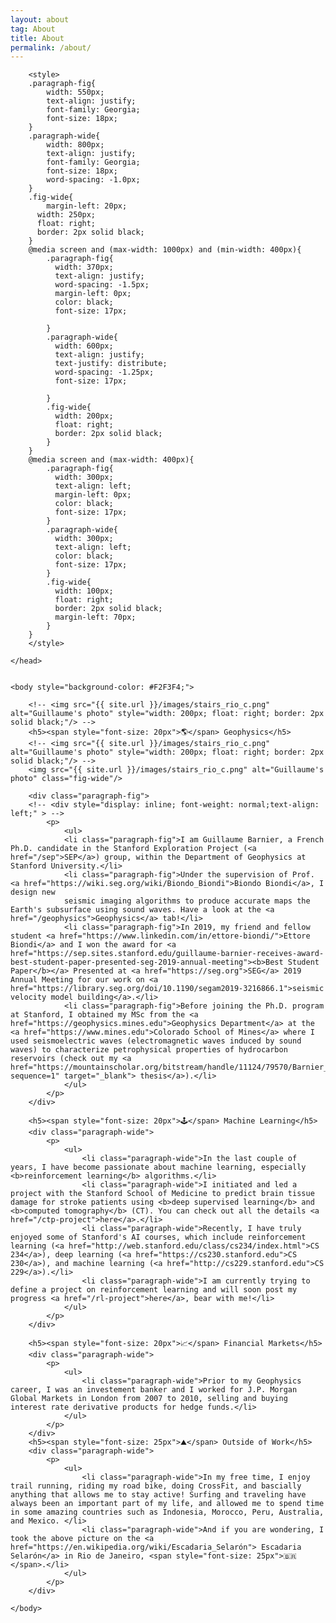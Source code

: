 ```yaml
---
layout: about
tag: About
title: About
permalink: /about/
---
```


<html>
    <head>
        <!-- <title>Guillaume</title> -->
        <!-- <link type="text/css" rel="stylesheet" href="/css/about_style.css"/> -->

        <style>
        .paragraph-fig{
            width: 550px;
            text-align: justify;
            font-family: Georgia;
            font-size: 18px;
        }
        .paragraph-wide{
            width: 800px;
            text-align: justify;
            font-family: Georgia;
            font-size: 18px;
            word-spacing: -1.0px;
        }        
        .fig-wide{
            margin-left: 20px;
          width: 250px;
          float: right;
          border: 2px solid black;
        }         
        @media screen and (max-width: 1000px) and (min-width: 400px){
            .paragraph-fig{
              width: 370px;
              text-align: justify;
              word-spacing: -1.5px;                            
              margin-left: 0px;
              color: black;
              font-size: 17px;

            }
            .paragraph-wide{
              width: 600px;
              text-align: justify;
              text-justify: distribute;
              word-spacing: -1.25px;
              font-size: 17px;

            }  
            .fig-wide{
              width: 200px;
              float: right;
              border: 2px solid black;
            }
        }    
        @media screen and (max-width: 400px){
            .paragraph-fig{
              width: 300px;
              text-align: left;
              margin-left: 0px;
              color: black;
              font-size: 17px;
            }
            .paragraph-wide{
              width: 300px;
              text-align: left;   
              color: black;
              font-size: 17px;
            }  
            .fig-wide{
              width: 100px;
              float: right;
              border: 2px solid black;
              margin-left: 70px;
            }                                        
        }
        </style>

    </head>


    <body style="background-color: #F2F3F4;">

        <!-- <img src="{{ site.url }}/images/stairs_rio_c.png" alt="Guillaume's photo" style="width: 200px; float: right; border: 2px solid black;"/> -->
        <h5><span style="font-size: 20px">🌎</span> Geophysics</h5>
        <!-- <img src="{{ site.url }}/images/stairs_rio_c.png" alt="Guillaume's photo" style="width: 200px; float: right; border: 2px solid black;"/> -->
        <img src="{{ site.url }}/images/stairs_rio_c.png" alt="Guillaume's photo" class="fig-wide"/>

        <div class="paragraph-fig">
        <!-- <div style="display: inline; font-weight: normal;text-align: left;" > -->
            <p>
                <ul>
                <li class="paragraph-fig">I am Guillaume Barnier, a French Ph.D. candidate in the Stanford Exploration Project (<a href="/sep">SEP</a>) group, within the Department of Geophysics at Stanford University.</li>
                <li class="paragraph-fig">Under the supervision of Prof. <a href="https://wiki.seg.org/wiki/Biondo_Biondi">Biondo Biondi</a>, I design new
                seismic imaging algorithms to produce accurate maps the Earth's subsurface using sound waves. Have a look at the <a href="/geophysics">Geophysics</a> tab!</li>
                <li class="paragraph-fig">In 2019, my friend and fellow student <a href="https://www.linkedin.com/in/ettore-biondi/">Ettore Biondi</a> and I won the award for <a href="https://sep.sites.stanford.edu/guillaume-barnier-receives-award-best-student-paper-presented-seg-2019-annual-meeting"><b>Best Student Paper</b></a> Presented at <a href="https://seg.org">SEG</a> 2019 Annual Meeting for our work on <a href="https://library.seg.org/doi/10.1190/segam2019-3216866.1">seismic velocity model building</a>.</li>
                <li class="paragraph-fig">Before joining the Ph.D. program at Stanford, I obtained my MSc from the <a href="https://geophysics.mines.edu">Geophysics Department</a> at the <a href="https://www.mines.edu">Colorado School of Mines</a> where I used seismoelectric waves (electromagnetic waves induced by sound waves) to characterize petrophysical properties of hydrocarbon reservoirs (check out my <a href="https://mountainscholar.org/bitstream/handle/11124/79570/Barnier_mines_0052N_10305.pdf?sequence=1" target="_blank"> thesis</a>).</li>
                </ul>
            </p>
        </div>

        <h5><span style="font-size: 20px">🕹️</span> Machine Learning</h5>
        <div class="paragraph-wide">
            <p>
                <ul>
                    <li class="paragraph-wide">In the last couple of years, I have become passionate about machine learning, especially <b>reinforcement learning</b> algorithms.</li>
                    <li class="paragraph-wide">I initiated and led a project with the Stanford School of Medicine to predict brain tissue damage for stroke patients using <b>deep supervised learning</b> and <b>computed tomography</b> (CT). You can check out all the details <a href="/ctp-project">here</a>.</li>
                    <li class="paragraph-wide">Recently, I have truly enjoyed some of Stanford's AI courses, which include reinforcement learning (<a href="http://web.stanford.edu/class/cs234/index.html">CS 234</a>), deep learning (<a href="https://cs230.stanford.edu">CS 230</a>), and machine learning (<a href="http://cs229.stanford.edu">CS 229</a>).</li>
                    <li class="paragraph-wide">I am currently trying to define a project on reinforcement learning and will soon post my progress <a href="/rl-project">here</a>, bear with me!</li>
                </ul>
            </p>
        </div>

        <h5><span style="font-size: 20px">📈</span> Financial Markets</h5>
        <div class="paragraph-wide">
            <p>
                <ul>
                    <li class="paragraph-wide">Prior to my Geophysics career, I was an investement banker and I worked for J.P. Morgan Global Markets in London from 2007 to 2010, selling and buying interest rate derivative products for hedge funds.</li>
                </ul>
            </p>
        </div>
        <h5><span style="font-size: 25px">⛰️</span> Outside of Work</h5>
        <div class="paragraph-wide">
            <p>
                <ul>
                    <li class="paragraph-wide">In my free time, I enjoy trail running, riding my road bike, doing CrossFit, and bascially anything that allows me to stay active! Surfing and traveling have always been an important part of my life, and allowed me to spend time in some amazing countries such as Indonesia, Morocco, Peru, Australia, and Mexico. </li>
                    <li class="paragraph-wide">And if you are wondering, I took the above picture on the <a href="https://en.wikipedia.org/wiki/Escadaria_Selarón"> Escadaria Selarón</a> in Rio de Janeiro, <span style="font-size: 25px">🇧🇷</span>.</li>
                </ul>
            </p>
        </div>

    </body>
</html>
